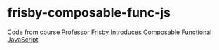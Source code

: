 # frisby-composable-func-js
Code from course [Professor Frisby Introduces Composable Functional JavaScript](https://egghead.io/courses/professor-frisby-introduces-composable-functional-javascript)